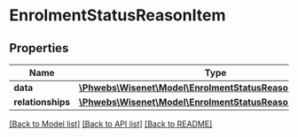 # EnrolmentStatusReasonItem

## Properties
Name | Type | Description | Notes
------------ | ------------- | ------------- | -------------
**data** | [**\Phwebs\Wisenet\Model\EnrolmentStatusReason**](EnrolmentStatusReason.md) |  | [optional] 
**relationships** | [**\Phwebs\Wisenet\Model\EnrolmentStatusReasonRelationships**](EnrolmentStatusReasonRelationships.md) |  | [optional] 

[[Back to Model list]](../../README.md#documentation-for-models) [[Back to API list]](../../README.md#documentation-for-api-endpoints) [[Back to README]](../../README.md)


